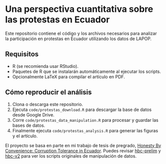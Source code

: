 # Una perspectiva cuantitativa sobre las protestas en Ecuador

Este repositorio contiene el código y los archivos necesarios para analizar la participación en protestas en Ecuador utilizando los datos de LAPOP.

## Requisitos
- R (se recomienda usar RStudio).
- Paquetes de R que se instalarán automáticamente al ejecutar los scripts.
- Opcionalmente LaTeX para compilar el artículo en PDF.

## Cómo reproducir el análisis
1. Clona o descarga este repositorio.
2. Ejecuta `code/protestas_download.R` para descargar la base de datos desde Google Drive.
3. Corre `code/protestas_data_manipulation.R` para procesar y guardar las bases de datos.
4. Finalmente ejecuta `code/protestas_analysis.R` para generar las figuras y el artículo.

El proyecto se basa en parte en mi trabajo de tesis de pregrado, [Honesty By Convenience: Corruption Tolerance in Ecuador](https://daniel-ec.netlify.app/research.html). Puedes revisar [hbc-prelim](https://github.com/dsanchezp18/hbc-prelim) y [hbc-v2](https://github.com/dsanchezp18/hbc-v2) para ver los scripts originales de manipulación de datos.
